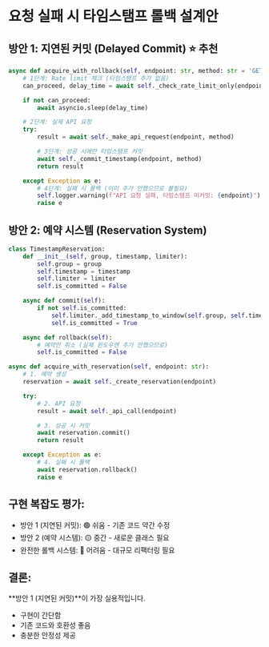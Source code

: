 # 요청 실패 시 타임스탬프 롤백 설계안

## 방안 1: 지연된 커밋 (Delayed Commit) ⭐ 추천
```python
async def acquire_with_rollback(self, endpoint: str, method: str = 'GET'):
    # 1단계: Rate limit 체크 (타임스탬프 추가 없음)
    can_proceed, delay_time = await self._check_rate_limit_only(endpoint, method)

    if not can_proceed:
        await asyncio.sleep(delay_time)

    # 2단계: 실제 API 요청
    try:
        result = await self._make_api_request(endpoint, method)

        # 3단계: 성공 시에만 타임스탬프 커밋
        await self._commit_timestamp(endpoint, method)
        return result

    except Exception as e:
        # 4단계: 실패 시 롤백 (이미 추가 안했으므로 불필요)
        self.logger.warning(f"API 요청 실패, 타임스탬프 미커밋: {endpoint}")
        raise e
```

## 방안 2: 예약 시스템 (Reservation System)
```python
class TimestampReservation:
    def __init__(self, group, timestamp, limiter):
        self.group = group
        self.timestamp = timestamp
        self.limiter = limiter
        self.is_committed = False

    async def commit(self):
        if not self.is_committed:
            self.limiter._add_timestamp_to_window(self.group, self.timestamp)
            self.is_committed = True

    async def rollback(self):
        # 예약만 취소 (실제 윈도우엔 추가 안했으므로)
        self.is_committed = False

async def acquire_with_reservation(self, endpoint: str):
    # 1. 예약 생성
    reservation = await self._create_reservation(endpoint)

    try:
        # 2. API 요청
        result = await self._api_call(endpoint)

        # 3. 성공 시 커밋
        await reservation.commit()
        return result

    except Exception as e:
        # 4. 실패 시 롤백
        await reservation.rollback()
        raise e
```

## 구현 복잡도 평가:
- 방안 1 (지연된 커밋): 🟢 쉬움 - 기존 코드 약간 수정
- 방안 2 (예약 시스템): 🟡 중간 - 새로운 클래스 필요
- 완전한 롤백 시스템: 🔴 어려움 - 대규모 리팩터링 필요

## 결론:
**방안 1 (지연된 커밋)**이 가장 실용적입니다.
- 구현이 간단함
- 기존 코드와 호환성 좋음
- 충분한 안정성 제공
